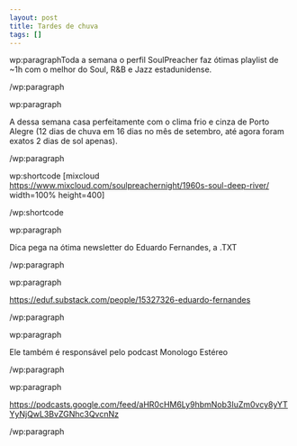 ```yaml
---
layout: post
title: Tardes de chuva
tags: []
---
```


wp:paragraphToda a semana o perfil SoulPreacher faz ótimas playlist de ~1h com o melhor do Soul, R&B e Jazz estadunidense.

/wp:paragraph


wp:paragraph

A dessa semana casa perfeitamente com o clima frio e cinza de Porto Alegre (12 dias de chuva em 16 dias no mês de setembro, até agora foram exatos 2 dias de sol apenas).

/wp:paragraph


wp:shortcode
[mixcloud https://www.mixcloud.com/soulpreachernight/1960s-soul-deep-river/ width=100% height=400]

/wp:shortcode


wp:paragraph

Dica pega na ótima newsletter do Eduardo Fernandes, a .TXT

/wp:paragraph


wp:paragraph

https://eduf.substack.com/people/15327326-eduardo-fernandes

/wp:paragraph


wp:paragraph

Ele também é responsável pelo podcast Monologo Estéreo

/wp:paragraph


wp:paragraph

https://podcasts.google.com/feed/aHR0cHM6Ly9hbmNob3IuZm0vcy8yYTYyNjQwL3BvZGNhc3QvcnNz

/wp:paragraph
